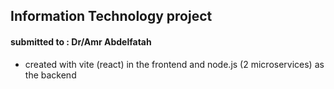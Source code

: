 ## Information Technology project
#### submitted to : Dr/Amr Abdelfatah
- created with vite (react) in the frontend and node.js (2 microservices) as the backend